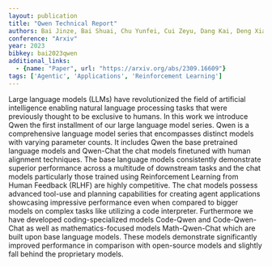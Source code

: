 ```yaml
---
layout: publication
title: "Qwen Technical Report"
authors: Bai Jinze, Bai Shuai, Chu Yunfei, Cui Zeyu, Dang Kai, Deng Xiaodong, Fan Yang, Ge Wenbin, Han Yu, Huang Fei, Hui Binyuan, Ji Luo, Li Mei, Lin Junyang, Lin Runji, Liu Dayiheng, Liu Gao, Lu Chengqiang, Lu Keming, Ma Jianxin, Men Rui, Ren Xingzhang, Ren Xuancheng, Tan Chuanqi, Tan Sinan, Tu Jianhong, Wang Peng, Wang Shijie, Wang Wei, Wu Shengguang, Xu Benfeng, Xu Jin, Yang An, Yang Hao, Yang Jian, Yang Shusheng, Yao Yang, Yu Bowen, Yuan Hongyi, Yuan Zheng, Zhang Jianwei, Zhang Xingxuan, Zhang Yichang, Zhang Zhenru, Zhou Chang, Zhou Jingren, Zhou Xiaohuan, Zhu Tianhang
conference: "Arxiv"
year: 2023
bibkey: bai2023qwen
additional_links:
  - {name: "Paper", url: "https://arxiv.org/abs/2309.16609"}
tags: ['Agentic', 'Applications', 'Reinforcement Learning']
---
```

Large language models (LLMs) have revolutionized the field of artificial intelligence enabling natural language processing tasks that were previously thought to be exclusive to humans. In this work we introduce Qwen the first installment of our large language model series. Qwen is a comprehensive language model series that encompasses distinct models with varying parameter counts. It includes Qwen the base pretrained language models and Qwen-Chat the chat models finetuned with human alignment techniques. The base language models consistently demonstrate superior performance across a multitude of downstream tasks and the chat models particularly those trained using Reinforcement Learning from Human Feedback (RLHF) are highly competitive. The chat models possess advanced tool-use and planning capabilities for creating agent applications showcasing impressive performance even when compared to bigger models on complex tasks like utilizing a code interpreter. Furthermore we have developed coding-specialized models Code-Qwen and Code-Qwen-Chat as well as mathematics-focused models Math-Qwen-Chat which are built upon base language models. These models demonstrate significantly improved performance in comparison with open-source models and slightly fall behind the proprietary models.
